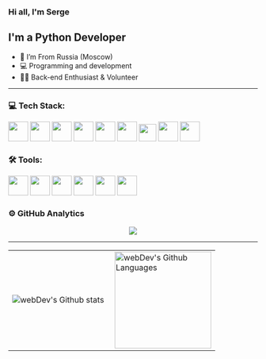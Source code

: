 ### Hi all, I'm Serge

## I'm a Python Developer

- 📍 I’m From Russia (Moscow)
- 💻 Programming and development
- 👨‍💻 Back-end Enthusiast & Volunteer

---

### 💻 Tech Stack:
<img src="https://cdn.jsdelivr.net/gh/devicons/devicon@latest/icons/python/python-original-wordmark.svg" width="40" height="40" />
<img src="https://cdn.jsdelivr.net/gh/devicons/devicon@latest/icons/postgresql/postgresql-original-wordmark.svg" width="40" height="40" />
<img src="https://cdn.jsdelivr.net/gh/devicons/devicon@latest/icons/django/django-plain-wordmark.svg" width="40" height="40" />
<img src="https://cdn.jsdelivr.net/gh/devicons/devicon@latest/icons/fastapi/fastapi-plain-wordmark.svg" width="40" height="40" />
<img src="https://cdn.jsdelivr.net/gh/devicons/devicon@latest/icons/djangorest/djangorest-line-wordmark.svg" width="40" height="40" />
<img src="https://cdn.jsdelivr.net/gh/devicons/devicon@latest/icons/sqlalchemy/sqlalchemy-original.svg" width="40" height="40" />
<img src="https://cdn.jsdelivr.net/gh/devicons/devicon@latest/icons/poetry/poetry-original.svg" width="35" height="35" />
<img src="https://cdn.jsdelivr.net/gh/devicons/devicon@latest/icons/pytest/pytest-original-wordmark.svg" width="40" height="40" />
<img src="https://cdn.jsdelivr.net/gh/devicons/devicon@latest/icons/postman/postman-original.svg" width="40" height="40" />

### 🛠 Tools:
<img src="https://cdn.jsdelivr.net/gh/devicons/devicon@latest/icons/pycharm/pycharm-original.svg" width="40" height="40" />
<img src="https://cdn.jsdelivr.net/gh/devicons/devicon@latest/icons/linux/linux-original.svg" width="40" height="40" />
<img src="https://cdn.jsdelivr.net/gh/devicons/devicon@latest/icons/github/github-original-wordmark.svg" width="40" height="40" />
<img src="https://cdn.jsdelivr.net/gh/devicons/devicon@latest/icons/bash/bash-original.svg" width="40" height="40" />
<img src="https://cdn.jsdelivr.net/gh/devicons/devicon@latest/icons/docker/docker-original-wordmark.svg" width="40" height="40" />
<img src="https://cdn.jsdelivr.net/gh/devicons/devicon@latest/icons/redis/redis-original-wordmark.svg" width="40" height="40" />


### ⚙️ GitHub Analytics

<p align="center">

<img align="center" src="http://github-profile-summary-cards.vercel.app/api/cards/profile-details?username=Conqerorior&theme=github" />

</p>

---

<table>
  <tr>
    <td>
      <img align="left" src="https://github-readme-streak-stats.herokuapp.com/?user=Conqerorior&theme=github" alt="webDev's Github stats" />
    </td>
    <td>
      <img height="195px" align="right" alt="webDev's Github Languages" src="https://github-readme-stats-eight-theta.vercel.app/api/top-langs/?username=Conqerorior&theme=github&layout=compact" />
    </td>
  </tr>
</table>
